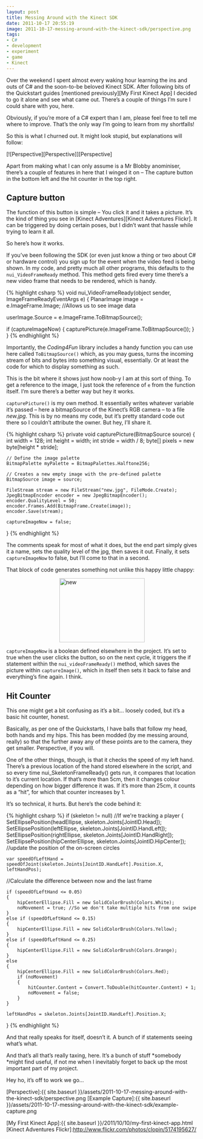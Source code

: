 ```yaml
---
layout: post
title: Messing Around with the Kinect SDK
date: 2011-10-17 20:55:19
image: 2011-10-17-messing-around-with-the-kinect-sdk/perspective.png
tags:
- C#
- development
- experiment
- game
- Kinect
---
```

Over the weekend I spent almost every waking hour learning the ins and outs of C# and the soon-to-be beloved Kinect SDK. After following bits of the Quickstart guides [mentioned previously][My First Kinect App] I decided to go it alone and see what came out. There’s a couple of things I’m sure I could share with you, here.

Obviously, if you’re more of a C# expert than I am, please feel free to tell me where to improve. That’s the only way I’m going to learn from my shortfalls!

So this is what I churned out. It might look stupid, but explanations will follow:

[![Perspective][Perspective]][Perspective]

Apart from making what I can only assume is a Mr Blobby anominiser, there’s a couple of features in here that I winged it on – The capture button in the bottom left and the hit counter in the top right.

## Capture button

The function of this button is simple – You click it and it takes a picture. It’s the kind of thing you see in [Kinect Adventures][Kinect Adventures Flickr]. It can be triggered by doing certain poses, but I didn’t want that hassle while trying to learn it all.

So here’s how it works.

If you’ve been following the SDK (or even just know a thing or two about C# or hardware control) you sign up for the event when the video feed is being shown. In my code, and pretty much all other programs, this defaults to the <code>nui_VideoFrameReady</code> method. This method gets fired every time there’s a new video frame that needs to be rendered, which is handy. 

{% highlight csharp %}
void nui_VideoFrameReady(object sender, ImageFrameReadyEventArgs e)
{
   PlanarImage image = e.ImageFrame.Image; //Allows us to see image data

   userImage.Source = e.ImageFrame.ToBitmapSource();

   if (captureImageNow)
   {
       capturePicture(e.ImageFrame.ToBitmapSource());
   }
}
{% endhighlight %}

Importantly, the *Coding4Fun* library includes a handy function you can use here called <code>ToBitmapSource()</code> which, as you may guess, turns the incoming stream of bits and bytes into something visual, essentially. Or at least the code for which to display something as such. 

This is the bit where it shows just how noob-y I am at this sort of thing. To get a reference to the image, I just took the reference of <code>e</code> from the function itself. I’m sure there’s a better way but hey it works. 

<code>capturePicture()</code> is my own method. It essentially writes whatever variable it’s passed – here a bitmapSource of the Kinect’s RGB camera – to a file *new.jpg*. This is by no means my code, but it’s pretty standard code out there so I couldn’t attribute the owner. But hey, I’ll share it.

{% highlight csharp %}
private void capturePicture(BitmapSource source)
{
    int width = 128;
    int height = width;
    int stride = width / 8;
    byte[] pixels = new byte[height * stride];

    // Define the image palette
    BitmapPalette myPalette = BitmapPalettes.Halftone256;

    // Creates a new empty image with the pre-defined palette
    BitmapSource image = source;

    FileStream stream = new FileStream("new.jpg", FileMode.Create);
    JpegBitmapEncoder encoder = new JpegBitmapEncoder();
    encoder.QualityLevel = 50;
    encoder.Frames.Add(BitmapFrame.Create(image));
    encoder.Save(stream);

    captureImageNow = false;
}
{% endhighlight %}

The comments speak for most of what it does, but the end part simply gives it a name, sets the quality level of the jpg, then saves it out. Finally, it sets <code>captureImageNow</code> to false, but I’ll come to that in a second.

That block of code generates something not unlike this happy little chappy:

<a href="http://www.mattcrouch.net/blog/images/44f661349389_11CB7/new.jpg"><img style="display: block; float: none; margin-left: auto; margin-right: auto" title="new" alt="new" src="{{ site.baseurl }}/assets/new_thumb.jpg" width="225" height="169" /></a>

<code>captureImageNow</code> is a boolean defined elsewhere in the project. It’s set to true when the user clicks the button, so on the next cycle, it triggers the if statement within the <code>nui_videoFrameReady()</code> method, which saves the picture within <code>captureImage()</code>, which in itself then sets it back to false and everything’s fine again. I think.

## Hit Counter

This one might get a bit confusing as it’s a bit… loosely coded, but it’s a basic hit counter, honest.

Basically, as per one of the Quickstarts, I have balls that follow my head, both hands and my hips. This has been modded (by me messing around, really) so that the further away any of these points are to the camera, they get smaller. Perspective, if you will.

One of the other things, though, is that it checks the speed of my left hand. There’s a previous location of the hand stored elsewhere in the script, and so every time nui_SkeletonFrameReady() gets run, it compares that location to it’s current location. If that’s more than 5cm, then it changes colour depending on how bigger difference it was. If it’s more than 25cm, it counts as a “hit”, for which that counter increases by 1.

It’s so technical, it hurts. But here’s the code behind it:

{% highlight csharp %}
if (skeleton != null)
//If we're tracking a player
{
    SetEllipsePosition(headEllipse, skeleton.Joints[JointID.Head]);
    SetEllipsePosition(leftEllipse, skeleton.Joints[JointID.HandLeft]);
    SetEllipsePosition(rightEllipse, skeleton.Joints[JointID.HandRight]);
    SetEllipsePosition(hipCenterEllipse, skeleton.Joints[JointID.HipCenter]);
   //update the position of the on-screen circles

    var speedOfLeftHand = speedOfJoint(skeleton.Joints[JointID.HandLeft].Position.X, leftHandPos);
   //Calculate the difference between now and the last frame

    if (speedOfLeftHand <= 0.05)
    {
        hipCenterEllipse.Fill = new SolidColorBrush(Colors.White);
        noMovement = true; //So we don't take multiple hits from one swipe
    }
    else if (speedOfLeftHand <= 0.15)
    {
        hipCenterEllipse.Fill = new SolidColorBrush(Colors.Yellow);
    }
    else if (speedOfLeftHand <= 0.25)
    {
        hipCenterEllipse.Fill = new SolidColorBrush(Colors.Orange);
    }
    else
    {
        hipCenterEllipse.Fill = new SolidColorBrush(Colors.Red);
        if (noMovement)
        {
            hitCounter.Content = Convert.ToDouble(hitCounter.Content) + 1;
            noMovement = false;
        }
    }

    leftHandPos = skeleton.Joints[JointID.HandLeft].Position.X;
}
{% endhighlight %}

And that really speaks for itself, doesn’t it. A bunch of if statements seeing what’s what. 

And that’s all that’s really taxing, here. It’s a bunch of stuff *somebody *might find useful, if not me when I inevitably forget to back up the most important part of my project.

Hey ho, it’s off to work we go…

[Perspective]:{{ site.baseurl }}/assets/2011-10-17-messing-around-with-the-kinect-sdk/perspective.png
[Example Capture]:{{ site.baseurl }}/assets/2011-10-17-messing-around-with-the-kinect-sdk/example-capture.png

[My First Kinect App]:{{ site.baseurl }}/2011/10/10/my-first-kinect-app.html
[Kinect Adventures Flickr]:http://www.flickr.com/photos/clopin/5174195627/